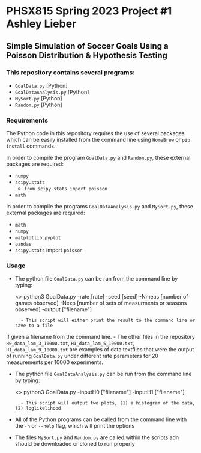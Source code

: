 # PHSX815 Spring 2023 Project #1 Ashley Lieber

## Simple Simulation of Soccer Goals Using a Poisson Distribution & Hypothesis Testing

### This repository contains several programs:

- `GoalData.py` [Python]
- `GoalDataAnalysis.py` [Python]
- `MySort.py` [Python]
- `Random.py` [Python]

### Requirements

The Python code in this repository requires the use of several packages which can be 
easily installed from the command line using `HomeBrew` or `pip install` commands. 

In order to compile the program `GoalData.py` and `Random.py`, these external 
packages are required:
- `numpy`
- `scipy.stats`
    - `from scipy.stats import poisson`
- `math`

In order to compile the programs `GoalDataAnalysis.py` and `MySort.py`, these external 
packages are required:
- `math`
- `numpy`
- `matplotlib.pyplot`
- `pandas`
- `scipy.stats` import `poisson`

### Usage

- The python file `GoalData.py` can be run from the command
line by typing:

	<> python3 GoalData.py -rate [rate] -seed [seed] -Nmeas [number of games observed] -Nexp [number of sets of measurments or seasons observed] -output ["filename"]

        - This script will either print the result to the command line or save to a file 
if given a filename from the command line.
        - The other files in the repository `H0_data_lam_3_10000.txt`, `H1_data_lam_5_10000.txt`, `H1_data_lam_9_10000.txt` are examples of data textfiles that were the output of running `GoalData.py` under different rate parameters for 20 measurements per 10000 experiments. 


- The python file `GoalDataAnalysis.py` can be run from the command
line by typing:

	<> python3 GoalData.py -inputH0 ["filename"] -inputH1 ["filename"]
    
        - This script will output two plots, (1) a histogram of the data, (2) loglikelihood

- All of the Python programs can be called from the command line with the `-h` 
or `--help` flag, which will print the options

- The files `MySort.py` and `Random.py` are called within the scripts adn should be 
downloaded or cloned to run properly


    
    
